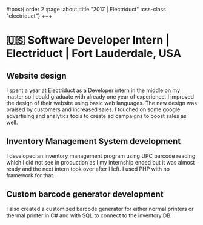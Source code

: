 #:post{:order 2
       :page :about
       :title "2017 | Electriduct"
       :css-class "electriduct"}
+++
# 🇺🇸 Software Developer Intern | Electriduct | Fort Lauderdale, USA

## Website design

I spent a year at Electriduct as a Developer intern in the middle on my master so I could graduate with already one year of experience.
I improved the design of their website using basic web languages. The new design was praised by customers and increased sales. I touched on some google advertising and analytics tools to create ad campaigns to boost sales as well.

## Inventory Management System development

I developed an inventory management program using UPC barcode reading which I did not see in production as I my internship ended but it was almost ready and the next intern took over after I left. I used PHP with no framework for that.

## Custom barcode generator development

I also created a customized barcode generator for either normal printers or thermal printer in C# and with SQL to connect to the inventory DB.

